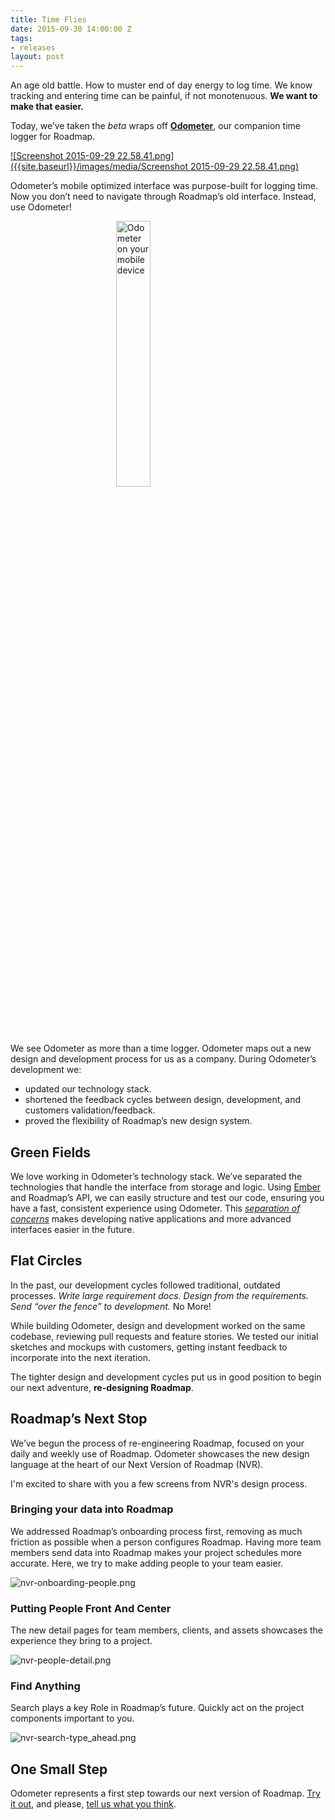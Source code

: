 ```yaml
---
title: Time Flies
date: 2015-09-30 14:00:00 Z
tags:
- releases
layout: post
---
```


An age old battle. How to muster end of day energy to log time. We know tracking and entering time can be painful, if not monotenuous. **We want to make that easier.**


Today, we’ve taken the _beta_ wraps off **[Odometer](//time.ppmroadmap.com)**, our companion time logger for Roadmap.

[![Screenshot 2015-09-29 22.58.41.png]({{site.baseurl}}/images/media/Screenshot 2015-09-29 22.58.41.png)](//time.ppmroadmap.com)

Odometer’s mobile optimized interface was purpose-built for logging time. Now you don’t need to navigate through Roadmap’s old interface. Instead, use Odometer!

<img src="{{site.baseurl}}/images/media/odometer-release-mobile.png" alt="Odometer on your mobile device" style="width: 33%; display: block; margin: 0 auto 2em;"> 

We see Odometer as more than a time logger. Odometer maps out a new design and development process for us as a company. During Odometer’s development we:

- updated our technology stack.
- shortened the feedback cycles between design, development, and customers validation/feedback. 
- proved the flexibility of Roadmap’s new design system.

## Green Fields

We love working in Odometer’s technology stack. We’ve separated the technologies that handle the interface from storage and logic. Using [Ember](http://emberjs.com) and Roadmap’s API, we can easily structure and test our code, ensuring you have a fast, consistent experience using Odometer. This _[separation of concerns](https://en.wikipedia.org/wiki/Separation_of_concerns)_ makes developing native applications and more advanced interfaces easier in the future.

## Flat Circles

In the past, our development cycles followed traditional, outdated processes. _Write large requirement docs. Design from the requirements. Send “over the fence” to development._ No More!

While building Odometer, design and development worked on the same codebase, reviewing pull requests and feature stories. We tested our initial sketches and mockups with customers, getting instant feedback to incorporate into the next iteration. 

The tighter design and development cycles put us in good position to begin our next adventure, **re-designing Roadmap**.

## Roadmap’s Next Stop

We’ve begun the process of re-engineering Roadmap, focused on your daily and weekly use of Roadmap. Odometer showcases the new design language at the heart of our Next Version of Roadmap (NVR).

I'm excited to share with you a few screens from NVR's design process.

### Bringing your data into Roadmap

We addressed Roadmap’s onboarding process first, removing as much friction as possible when a person configures Roadmap. Having more team members send data into Roadmap makes your project schedules more accurate. Here, we try to make adding people to your team easier.

![nvr-onboarding-people.png]({{site.baseurl}}/images/media/nvr-onboarding-people.png)


### Putting People Front And Center

The new detail pages for team members, clients, and assets showcases the experience they bring to a project.

![nvr-people-detail.png]({{site.baseurl}}/images/media/nvr-people-detail.png)


### Find Anything

Search plays a key Role in Roadmap’s future. Quickly act on the project components important to you.

![nvr-search-type_ahead.png]({{site.baseurl}}/images/media/nvr-search-type_ahead.png)


## One Small Step

Odometer represents a first step towards our next version of Roadmap. [Try it out](https://time.ppmroadmap.com), and please, [tell us what you think](mailto:12188d67691bb195d44ee06f73de678da5289a7b@incoming.intercom.io).
